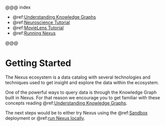 @@@ index

- @ref:[Understanding Knowledge Graphs](understanding-knowledge-graphs.md)
- @ref:[Neuroscience Tutorial](try-nexus.md)
- @ref:[MovieLens Tutorial](try-nexus-movielens.md)
- @ref:[Running Nexus](running-nexus/index.md)

@@@

# Getting Started

The Nexus ecosystem is a data catalog with several technologies and techniques used to get insight and explore the data within the ecosystem. 

One of the powerful ways to query data is through the Knowledge Graph built in Nexus. For that reason we encourage you to get familiar with these concepts reading @ref:[Understanding Knowledge Graphs](understanding-knowledge-graphs.md).

The next steps would be to either try Nexus using the @ref:[Sandbox](try-nexus.md) deployment or @ref:[run Nexus locally](running-nexus/index.md).
